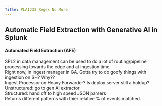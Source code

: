 ```yaml
---
Title: PLA1233 Regex No More
---
```


## Automatic Field Extraction with Generative AI in Splunk

#### Automated Field Extraction (AFE)

SPL2 in data management can be used to do a lot of routing/pipeline processing towards the edge and at ingestion time. <br>
Right now, in ingest manager in GA. Gotta try to do goofy things with ingestion on SH? Why??<br>
Ingest Processor on Heavy Forwarder? Is deploy server still a holdup?
<br>
Unstructured: go to gen AI extractor<br>
Structured: hand off to high speed JSON parsers<br>
Returns different patterns with thier relative % of events matched. 

